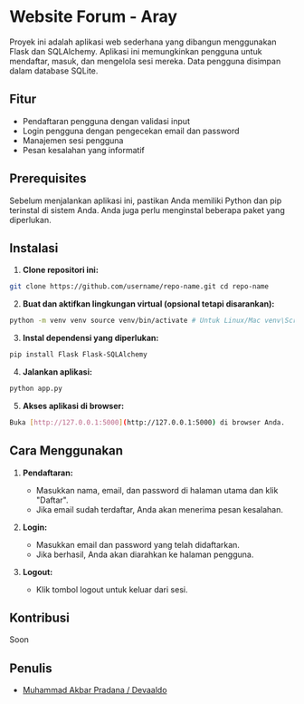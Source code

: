 # Website Forum - Aray

Proyek ini adalah aplikasi web sederhana yang dibangun menggunakan Flask dan SQLAlchemy. Aplikasi ini memungkinkan pengguna untuk mendaftar, masuk, dan mengelola sesi mereka. Data pengguna disimpan dalam database SQLite.

## Fitur

- Pendaftaran pengguna dengan validasi input
- Login pengguna dengan pengecekan email dan password
- Manajemen sesi pengguna
- Pesan kesalahan yang informatif

## Prerequisites

Sebelum menjalankan aplikasi ini, pastikan Anda memiliki Python dan pip terinstal di sistem Anda. Anda juga perlu menginstal beberapa paket yang diperlukan.

## Instalasi

1. **Clone repositori ini:**
 ```bash
 git clone https://github.com/username/repo-name.git cd repo-name
 ```

2. **Buat dan aktifkan lingkungan virtual (opsional tetapi disarankan):**
```bash
python -m venv venv source venv/bin/activate # Untuk Linux/Mac venv\Scripts\activate # Untuk Windows
```

3. **Instal dependensi yang diperlukan:**
```bash
pip install Flask Flask-SQLAlchemy
```

4. **Jalankan aplikasi:**
```bash
python app.py
```


5. **Akses aplikasi di browser:**

```bash
Buka [http://127.0.0.1:5000](http://127.0.0.1:5000) di browser Anda.
```

## Cara Menggunakan

1. **Pendaftaran:**
   - Masukkan nama, email, dan password di halaman utama dan klik "Daftar".
   - Jika email sudah terdaftar, Anda akan menerima pesan kesalahan.

2. **Login:**
   - Masukkan email dan password yang telah didaftarkan.
   - Jika berhasil, Anda akan diarahkan ke halaman pengguna.

3. **Logout:**
   - Klik tombol logout untuk keluar dari sesi.

## Kontribusi

Soon

## Penulis

- [Muhammad Akbar Pradana / Devaaldo](https://github.com/devaaldo)
